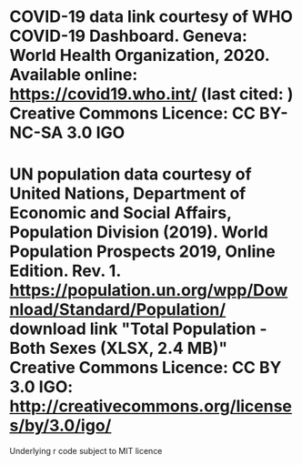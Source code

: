 # COVID-19 data link courtesy of WHO COVID-19 Dashboard. Geneva: World Health Organization, 2020. Available online: https://covid19.who.int/ (last cited: <date>) Creative Commons Licence: CC BY-NC-SA 3.0 IGO


# UN population data courtesy of United Nations, Department of Economic and Social Affairs, Population Division (2019). World Population Prospects 2019, Online Edition. Rev. 1. https://population.un.org/wpp/Download/Standard/Population/ download link "Total Population - Both Sexes (XLSX, 2.4 MB)" Creative Commons Licence: CC BY 3.0 IGO: http://creativecommons.org/licenses/by/3.0/igo/


Underlying r code subject to MIT licence
